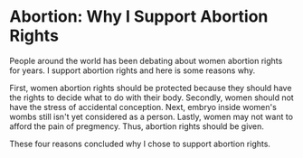 # Abortion: Why I Support Abortion Rights

People around the world has been debating about women abortion rights for years. I support abortion
rights and here is some reasons why.

First, women abortion rights should be protected because they should have the rights to decide what
to do with their body. Secondly, women should not have the stress of accidental conception. Next,
embryo inside women's wombs still isn't yet considered as a person. Lastly, women may not want to
afford the pain of pregmency. Thus, abortion rights should be given.

These four reasons concluded why I chose to support abortion rights.
